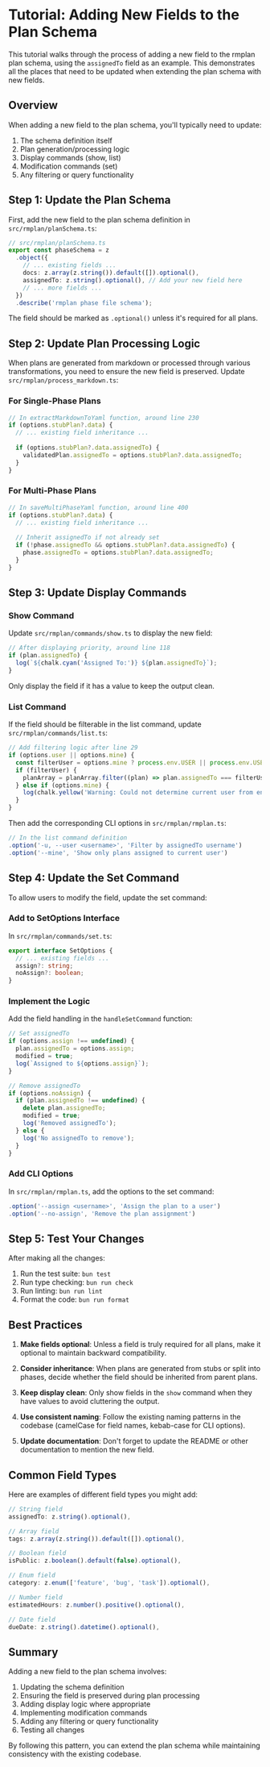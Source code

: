 # Tutorial: Adding New Fields to the Plan Schema

This tutorial walks through the process of adding a new field to the rmplan plan schema, using the `assignedTo` field as an example. This demonstrates all the places that need to be updated when extending the plan schema with new fields.

## Overview

When adding a new field to the plan schema, you'll typically need to update:

1. The schema definition itself
2. Plan generation/processing logic
3. Display commands (show, list)
4. Modification commands (set)
5. Any filtering or query functionality

## Step 1: Update the Plan Schema

First, add the new field to the plan schema definition in `src/rmplan/planSchema.ts`:

```typescript
// src/rmplan/planSchema.ts
export const phaseSchema = z
  .object({
    // ... existing fields ...
    docs: z.array(z.string()).default([]).optional(),
    assignedTo: z.string().optional(), // Add your new field here
    // ... more fields ...
  })
  .describe('rmplan phase file schema');
```

The field should be marked as `.optional()` unless it's required for all plans.

## Step 2: Update Plan Processing Logic

When plans are generated from markdown or processed through various transformations, you need to ensure the new field is preserved. Update `src/rmplan/process_markdown.ts`:

### For Single-Phase Plans

```typescript
// In extractMarkdownToYaml function, around line 230
if (options.stubPlan?.data) {
  // ... existing field inheritance ...
  
  if (options.stubPlan?.data.assignedTo) {
    validatedPlan.assignedTo = options.stubPlan?.data.assignedTo;
  }
}
```

### For Multi-Phase Plans

```typescript
// In saveMultiPhaseYaml function, around line 400
if (options.stubPlan?.data) {
  // ... existing field inheritance ...
  
  // Inherit assignedTo if not already set
  if (!phase.assignedTo && options.stubPlan?.data.assignedTo) {
    phase.assignedTo = options.stubPlan?.data.assignedTo;
  }
}
```

## Step 3: Update Display Commands

### Show Command

Update `src/rmplan/commands/show.ts` to display the new field:

```typescript
// After displaying priority, around line 118
if (plan.assignedTo) {
  log(`${chalk.cyan('Assigned To:')} ${plan.assignedTo}`);
}
```

Only display the field if it has a value to keep the output clean.

### List Command

If the field should be filterable in the list command, update `src/rmplan/commands/list.ts`:

```typescript
// Add filtering logic after line 29
if (options.user || options.mine) {
  const filterUser = options.mine ? process.env.USER || process.env.USERNAME : options.user;
  if (filterUser) {
    planArray = planArray.filter((plan) => plan.assignedTo === filterUser);
  } else if (options.mine) {
    log(chalk.yellow('Warning: Could not determine current user from environment'));
  }
}
```

Then add the corresponding CLI options in `src/rmplan/rmplan.ts`:

```typescript
// In the list command definition
.option('-u, --user <username>', 'Filter by assignedTo username')
.option('--mine', 'Show only plans assigned to current user')
```

## Step 4: Update the Set Command

To allow users to modify the field, update the set command:

### Add to SetOptions Interface

In `src/rmplan/commands/set.ts`:

```typescript
export interface SetOptions {
  // ... existing fields ...
  assign?: string;
  noAssign?: boolean;
}
```

### Implement the Logic

Add the field handling in the `handleSetCommand` function:

```typescript
// Set assignedTo
if (options.assign !== undefined) {
  plan.assignedTo = options.assign;
  modified = true;
  log(`Assigned to ${options.assign}`);
}

// Remove assignedTo
if (options.noAssign) {
  if (plan.assignedTo !== undefined) {
    delete plan.assignedTo;
    modified = true;
    log('Removed assignedTo');
  } else {
    log('No assignedTo to remove');
  }
}
```

### Add CLI Options

In `src/rmplan/rmplan.ts`, add the options to the set command:

```typescript
.option('--assign <username>', 'Assign the plan to a user')
.option('--no-assign', 'Remove the plan assignment')
```

## Step 5: Test Your Changes

After making all the changes:

1. Run the test suite: `bun test`
2. Run type checking: `bun run check`
3. Run linting: `bun run lint`
4. Format the code: `bun run format`

## Best Practices

1. **Make fields optional**: Unless a field is truly required for all plans, make it optional to maintain backward compatibility.

2. **Consider inheritance**: When plans are generated from stubs or split into phases, decide whether the field should be inherited from parent plans.

3. **Keep display clean**: Only show fields in the `show` command when they have values to avoid cluttering the output.

4. **Use consistent naming**: Follow the existing naming patterns in the codebase (camelCase for field names, kebab-case for CLI options).

5. **Update documentation**: Don't forget to update the README or other documentation to mention the new field.

## Common Field Types

Here are examples of different field types you might add:

```typescript
// String field
assignedTo: z.string().optional(),

// Array field
tags: z.array(z.string()).default([]).optional(),

// Boolean field
isPublic: z.boolean().default(false).optional(),

// Enum field
category: z.enum(['feature', 'bug', 'task']).optional(),

// Number field
estimatedHours: z.number().positive().optional(),

// Date field
dueDate: z.string().datetime().optional(),
```

## Summary

Adding a new field to the plan schema involves:
1. Updating the schema definition
2. Ensuring the field is preserved during plan processing
3. Adding display logic where appropriate
4. Implementing modification commands
5. Adding any filtering or query functionality
6. Testing all changes

By following this pattern, you can extend the plan schema while maintaining consistency with the existing codebase.